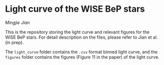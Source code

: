 # Light curve of the WISE BeP stars

*Mingjie Jian*

This is the repository storing the light curve and relevant figures for the WISE BeP stars.
For detail description on the files, please refer to Jian et al. (in prep).

The `light_curve` folder contains the `.csv` format binned light curve, and the `figures` folder contains the figures (Figure 11 in the paper) of the light curve.